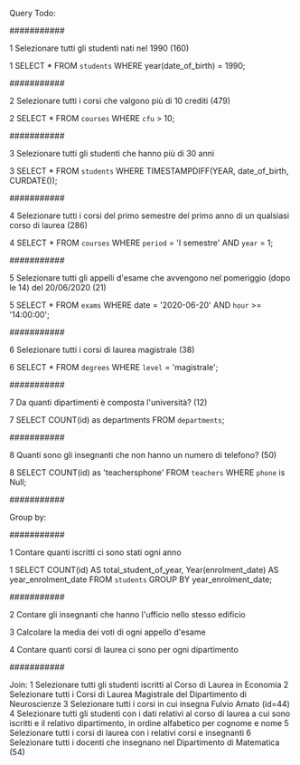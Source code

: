 Query Todo:

###########

1 Selezionare tutti gli studenti nati nel 1990 (160)

1 SELECT * FROM `students` WHERE year(date_of_birth) = 1990;

###########

2 Selezionare tutti i corsi che valgono più di 10 crediti (479)

2 SELECT * FROM `courses` WHERE `cfu` > 10;

###########

3 Selezionare tutti gli studenti che hanno più di 30 anni

3 SELECT * FROM `students` WHERE TIMESTAMPDIFF(YEAR, date_of_birth, CURDATE());

###########

4 Selezionare tutti i corsi del primo semestre del primo anno di un  qualsiasi corso di laurea (286)

4 SELECT * FROM `courses` WHERE `period` = 'I semestre' AND `year` = 1;

###########

5 Selezionare tutti gli appelli d'esame che avvengono nel pomeriggio (dopo le 14) del 20/06/2020 (21)

5 SELECT * FROM `exams` WHERE date = '2020-06-20' AND `hour` >= '14:00:00';

########### 

6 Selezionare tutti i corsi di laurea magistrale (38)

6 SELECT * FROM `degrees` WHERE `level` = 'magistrale';

###########

7 Da quanti dipartimenti è composta l'università? (12)

7 SELECT COUNT(id) as departments FROM `departments`;

###########

8 Quanti sono gli insegnanti che non hanno un numero di telefono? (50)

8 SELECT COUNT(id) as 'teachersphone' FROM `teachers` WHERE `phone` is Null;


###########

Group by:

###########

1 Contare quanti iscritti ci sono stati ogni anno

1 SELECT COUNT(id) AS total_student_of_year, Year(enrolment_date) AS year_enrolment_date FROM `students` GROUP BY year_enrolment_date;

###########

2 Contare gli insegnanti che hanno l'ufficio nello stesso edificio


3 Calcolare la media dei voti di ogni appello d'esame



4 Contare quanti corsi di laurea ci sono per ogni dipartimento


###########


Join:
1 Selezionare tutti gli studenti iscritti al Corso di Laurea in Economia
2 Selezionare tutti i Corsi di Laurea Magistrale del Dipartimento di Neuroscienze
3 Selezionare tutti i corsi in cui insegna Fulvio Amato (id=44)
4 Selezionare tutti gli studenti con i dati relativi al corso di laurea a cui sono iscritti e il relativo dipartimento, in ordine alfabetico per cognome e nome
5 Selezionare tutti i corsi di laurea con i relativi corsi e insegnanti
6 Selezionare tutti i docenti che insegnano nel Dipartimento di Matematica (54)